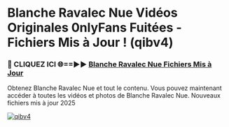 # Blanche Ravalec Nue Vidéos Originales 0nlyFans Fuitées - Fichiers Mis à Jour ! (qibv4)

<h3>🔴 CLIQUEZ ICI 🌐==►► <a href="https://tinyurl.com/2pmr4ezf" rel="nofollow">Blanche Ravalec Nue Fichiers Mis à Jour</a></h3>

Obtenez Blanche Ravalec Nue et tout le contenu. Vous pouvez maintenant accéder à toutes les vidéos et photos de Blanche Ravalec Nue. Nouveaux fichiers mis à jour 2025

[![qibv4](https://i.imgur.com/6SNvagu.gif)](https://tinyurl.com/2pmr4ezf)
